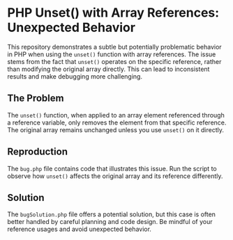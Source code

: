 # PHP Unset() with Array References: Unexpected Behavior

This repository demonstrates a subtle but potentially problematic behavior in PHP when using the `unset()` function with array references.  The issue stems from the fact that `unset()` operates on the specific reference, rather than modifying the original array directly.  This can lead to inconsistent results and make debugging more challenging.

## The Problem

The `unset()` function, when applied to an array element referenced through a reference variable, only removes the element from that specific reference. The original array remains unchanged unless you use `unset()` on it directly.

## Reproduction

The `bug.php` file contains code that illustrates this issue. Run the script to observe how `unset()` affects the original array and its reference differently.

## Solution

The `bugSolution.php` file offers a potential solution, but this case is often better handled by careful planning and code design. Be mindful of your reference usages and avoid unexpected behavior.